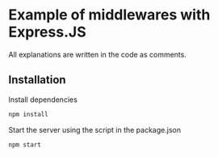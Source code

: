 # Example of middlewares with Express.JS
All explanations are written in the code as comments.
## Installation
Install dependencies
```bash
npm install
```
Start the server using the script in the package.json
```bash
npm start
```